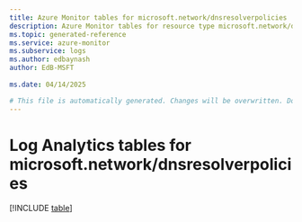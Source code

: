 ```yaml
---
title: Azure Monitor tables for microsoft.network/dnsresolverpolicies
description: Azure Monitor tables for resource type microsoft.network/dnsresolverpolicies
ms.topic: generated-reference
ms.service: azure-monitor
ms.subservice: logs
ms.author: edbaynash
author: EdB-MSFT
   
ms.date: 04/14/2025

# This file is automatically generated. Changes will be overwritten. Do not change this file directly.
---
```


# Log Analytics tables for microsoft.network/dnsresolverpolicies  

[!INCLUDE [table](~/reusable-content/ce-skilling/azure/includes/azure-monitor/reference/tables/microsoft-network_dnsresolverpolicies-include.md)]

